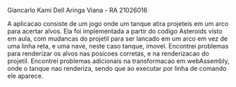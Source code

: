 Giancarlo Kami Dell Aringa Viana - RA 21026016

A aplicacao consiste de um jogo onde um tanque atira projeteis em um arco para acertar alvos.
Ela foi implementada a partir do codigo Asteroids visto em aula, com mudancas do projetil para ser lancado em um arco em vez de uma linha reta, e uma nave, neste caso tanque, imovel.
Encontrei problemas para renderizar os alvos nas posicoes corretas, e na renderizacao do projetil.
Encontrei problemas adicionais na transformacao em webAssembly, onde o tanque nao renderiza, sendo que ao executar por linha de comando ele aparece.
